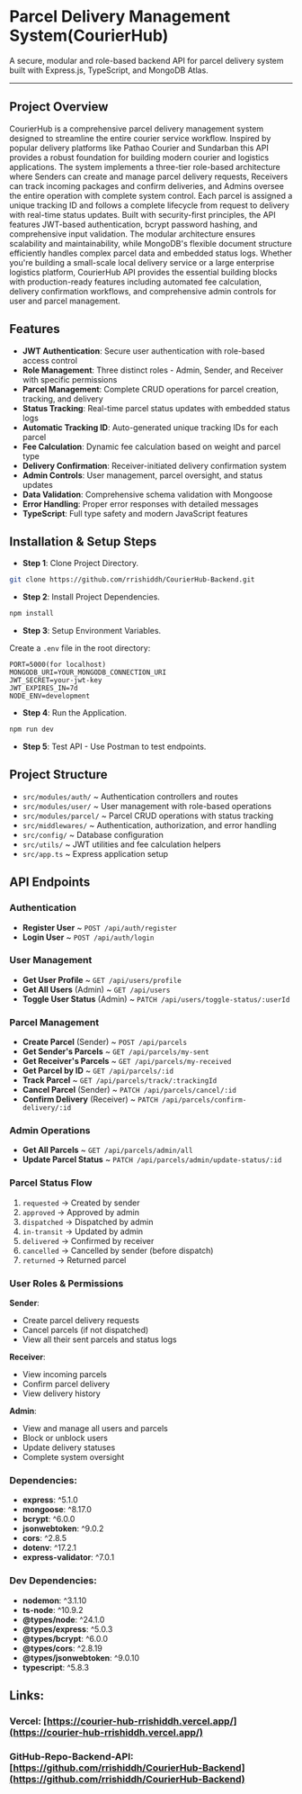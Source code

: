 # Parcel Delivery Management System(CourierHub)

A secure, modular and role-based backend API for parcel delivery system built with Express.js, TypeScript, and MongoDB Atlas.

* * *


## Project Overview
CourierHub is a comprehensive parcel delivery management system designed to streamline the entire courier service workflow. Inspired by popular delivery platforms like Pathao Courier and Sundarban this API provides a robust foundation for building modern courier and logistics applications.
The system implements a three-tier role-based architecture where Senders can create and manage parcel delivery requests, Receivers can track incoming packages and confirm deliveries, and Admins oversee the entire operation with complete system control. Each parcel is assigned a unique tracking ID and follows a complete lifecycle from request to delivery with real-time status updates.
Built with security-first principles, the API features JWT-based authentication, bcrypt password hashing, and comprehensive input validation. The modular architecture ensures scalability and maintainability, while MongoDB's flexible document structure efficiently handles complex parcel data and embedded status logs.
Whether you're building a small-scale local delivery service or a large enterprise logistics platform, CourierHub API provides the essential building blocks with production-ready features including automated fee calculation, delivery confirmation workflows, and comprehensive admin controls for user and parcel management.

###


## Features

* **JWT Authentication**: Secure user authentication with role-based access control
* **Role Management**: Three distinct roles - Admin, Sender, and Receiver with specific permissions
* **Parcel Management**: Complete CRUD operations for parcel creation, tracking, and delivery
* **Status Tracking**: Real-time parcel status updates with embedded status logs
* **Automatic Tracking ID**: Auto-generated unique tracking IDs for each parcel
* **Fee Calculation**: Dynamic fee calculation based on weight and parcel type
* **Delivery Confirmation**: Receiver-initiated delivery confirmation system
* **Admin Controls**: User management, parcel oversight, and status updates
* **Data Validation**: Comprehensive schema validation with Mongoose
* **Error Handling**: Proper error responses with detailed messages
* **TypeScript**: Full type safety and modern JavaScript features

## Installation & Setup Steps

- **Step 1**: Clone Project Directory.
 
```bash
git clone https://github.com/rrishiddh/CourierHub-Backend.git
```

- **Step 2**: Install Project Dependencies.

```bash
npm install
```

- **Step 3**: Setup Environment Variables.

Create a `.env` file in the root directory:

```env
PORT=5000(for localhost)
MONGODB_URI=YOUR_MONGODB_CONNECTION_URI
JWT_SECRET=your-jwt-key
JWT_EXPIRES_IN=7d
NODE_ENV=development
```

- **Step 4**: Run the Application.

```bash
npm run dev
```

- **Step 5**: Test API - Use Postman to test endpoints.

###

## Project Structure

* `src/modules/auth/` ~ Authentication controllers and routes
* `src/modules/user/` ~ User management with role-based operations
* `src/modules/parcel/` ~ Parcel CRUD operations with status tracking
* `src/middlewares/` ~ Authentication, authorization, and error handling
* `src/config/` ~ Database configuration
* `src/utils/` ~ JWT utilities and fee calculation helpers
* `src/app.ts` ~ Express application setup

###

## API Endpoints

### Authentication
- **Register User** ~ `POST /api/auth/register`
- **Login User** ~ `POST /api/auth/login`

### User Management
- **Get User Profile** ~ `GET /api/users/profile`
- **Get All Users** (Admin) ~ `GET /api/users`
- **Toggle User Status** (Admin) ~ `PATCH /api/users/toggle-status/:userId`

### Parcel Management
- **Create Parcel** (Sender) ~ `POST /api/parcels`
- **Get Sender's Parcels** ~ `GET /api/parcels/my-sent`
- **Get Receiver's Parcels** ~ `GET /api/parcels/my-received`
- **Get Parcel by ID** ~ `GET /api/parcels/:id`
- **Track Parcel** ~ `GET /api/parcels/track/:trackingId`
- **Cancel Parcel** (Sender) ~ `PATCH /api/parcels/cancel/:id`
- **Confirm Delivery** (Receiver) ~ `PATCH /api/parcels/confirm-delivery/:id`

### Admin Operations
- **Get All Parcels** ~ `GET /api/parcels/admin/all`
- **Update Parcel Status** ~ `PATCH /api/parcels/admin/update-status/:id`

### Parcel Status Flow
1. `requested` → Created by sender
2. `approved` → Approved by admin
3. `dispatched` → Dispatched by admin
4. `in-transit` → Updated by admin
5. `delivered` → Confirmed by receiver
6. `cancelled` → Cancelled by sender (before dispatch)
7. `returned` → Returned parcel

### User Roles & Permissions

**Sender**:
- Create parcel delivery requests
- Cancel parcels (if not dispatched)
- View all their sent parcels and status logs

**Receiver**:
- View incoming parcels
- Confirm parcel delivery
- View delivery history

**Admin**:
- View and manage all users and parcels
- Block or unblock users
- Update delivery statuses
- Complete system oversight

### Dependencies:
- **express**: ^5.1.0
- **mongoose**: ^8.17.0
- **bcrypt**: ^6.0.0
- **jsonwebtoken**: ^9.0.2
- **cors**: ^2.8.5
- **dotenv**: ^17.2.1
- **express-validator**: ^7.0.1

### Dev Dependencies:
- **nodemon**: ^3.1.10
- **ts-node**: ^10.9.2
- **@types/node**: ^24.1.0
- **@types/express**: ^5.0.3
- **@types/bcrypt**: ^6.0.0
- **@types/cors**: ^2.8.19
- **@types/jsonwebtoken**: ^9.0.10
- **typescript**: ^5.8.3

   

## Links: 

### Vercel: [https://courier-hub-rrishiddh.vercel.app/](https://courier-hub-rrishiddh.vercel.app/)

### GitHub-Repo-Backend-API: [https://github.com/rrishiddh/CourierHub-Backend](https://github.com/rrishiddh/CourierHub-Backend)